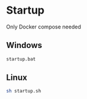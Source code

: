 # Startup

Only Docker compose needed

## Windows

```bash
startup.bat
```

## Linux

```bash
sh startup.sh
```
